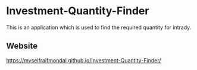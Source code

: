 # Investment-Quantity-Finder
This is an application which is used to find the required quantity for intrady.

## Website
https://myselfraifmondal.github.io/Investment-Quantity-Finder/
